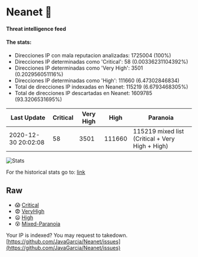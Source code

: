 # Neanet :hocho:
#### Threat intelligence feed
#### The stats:

- Direcciones IP con mala reputacion analizadas: 1725004 (100%)
- Direcciones IP determinadas como 'Critical':  58 (0.00336231104392%)
- Direcciones IP determinadas como 'Very High':  3501 (0.202956051116%)
- Direcciones IP determinadas como 'High':  111660 (6.47302846834)
- Total de direcciones IP indexadas en Neanet:  115219 (6.6793468305%)
- Total de direcciones IP descartadas en Neanet:  1609785 (93.3206531695%)

| Last Update | Critical | Very High | High | Paranoia |
| --- | --- | --- | --- | --- |
| 2020-12-30 20:02:08 | 58 | 3501 | 111660 | 115219 mixed list (Critical + Very High + High)|

![Stats](https://docs.google.com/spreadsheets/d/e/2PACX-1vSnaNMIXVabIpDJjufMlzH7poXnshF3mgd8Is1g9ytUEzVsP5my4Trn8f-xkoLLQ38xpL3HtmUexLo6/pubchart?oid=501124687&format=image)

For the historical stats go to: [link](/stats.csv)
## Raw
- :scream: [Critical](https://raw.githubusercontent.com/JavaGarcia/Neanet/master/blacklists/neanet_critical.txt)
- :fearful: [VeryHigh](https://raw.githubusercontent.com/JavaGarcia/Neanet/master/blacklists/neanet_veryHigh.txtt)
- :frowning: [High](https://raw.githubusercontent.com/JavaGarcia/Neanet/master/blacklists/neanet_high.txt)
- :dizzy_face: [Mixed-Paranoia](https://raw.githubusercontent.com/JavaGarcia/Neanet/master/blacklists/neanet_all.txt)


Your IP is indexed? You may request to takedown. [https://github.com/JavaGarcia/Neanet/issues](https://github.com/JavaGarcia/Neanet/issues)




















































































































































































































































































































































































































































































































































































































































































































































































































































































































































































































































































































































































































































































































































































































































































































































































































































































































































































































































































































































































































































































































































































































































































































































































































































































































































































































































































































































































































































































































































































































































































































































































































































































